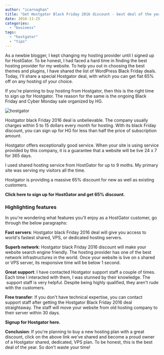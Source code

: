 ```yaml
---
author: "icarnaghan"
title: "Get Hostgator Black Friday 2016 discount - best deal of the year"
date: 2016-11-25
categories: 
  - "business"
tags: 
  - "hostgator"
  - "tips"
---
```


As a newbie blogger, I kept changing my hosting provider until I signed up for HostGator. To be honest, I had faced a hard time in finding the best hosting provider for my website. To help you out in choosing the best themes and plugins, I have shared the list of WordPress Black Friday deals. Today, I'll share a special Hostgator deal, with which you can get flat 65% off on any hosting of your choice.

If you're planning to buy hosting from Hostgator, then this is the right time to sign up for Hostgator. The reason for the same is the ongoing Black Friday and Cyber Monday sale organized by HG.

![hostgator](images/Hostgator.jpg)

Hostgator black Friday 2016 deal is unbelievable. The company usually charges within 5 to 15 dollars every month for hosting. With its black Friday discount, you can sign up for HG for less than half the price of subscription amount.

Hostgator offers exceptionally good service. When your site is using service provided by this company, it is a guarantee that a website will be live 24 x 7 for 365 days.

I used shared hosting service from HostGator for up to 9 moths. My primary site was serving my visitors all the time.

Hostgator is providing a massive 65% discount for new as well as existing customers.

**Click here to sign up for HostGator and get 65% discount.**

### Highlighting features

In you're wondering what features you'll enjoy as a HostGator customer, go through the below paragraphs:

**Fast servers**: Hostgator black Friday 2016 deal will give you access to world's fastest shared, VPS, or dedicated hosting servers.

**Superb network**: Hostgator black Friday 2016 discount will make your website search engine friendly. The hosting provider has one of the best network infrastructures in the world. Once your website is live on s shared or VPS server, its responsive time will be below 1 second.

**Great support**: I have contacted Hostgator support staff a couple of times. Each time I interacted with them, I was stunned by their knowledge. The  support staff is very helpful. Despite being highly qualified, they aren't rude with the customers.

**Free transfer**: If you don't have technical expertise, you can contact support staff after getting the Hostgator Black Friday 2016 deal straightaway. The staff will move your website from old hosting company to their server within 30 days.

**Signup for Hostgator here.**

**Conclusion**: If you're planning to buy a new hosting plan with a great discount, click on the above link we've shared and become a proud owner of a Hostgator shared, dedicated, VPS plan. To be honest, this is the best deal of the year. So don't waste your time!
